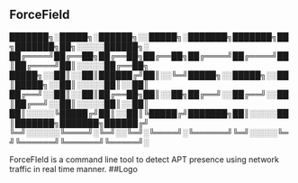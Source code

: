 ## ForceField
  ███████╗░█████╗░██████╗░░█████╗░███████╗███████╗██╗███████╗██╗░░░░░██████╗░
  ██╔════╝██╔══██╗██╔══██╗██╔══██╗██╔════╝██╔════╝██║██╔════╝██║░░░░░██╔══██╗
  █████╗░░██║░░██║██████╔╝██║░░╚═╝█████╗░░█████╗░░██║█████╗░░██║░░░░░██║░░██║
  ██╔══╝░░██║░░██║██╔══██╗██║░░██╗██╔══╝░░██╔══╝░░██║██╔══╝░░██║░░░░░██║░░██║
  ██║░░░░░╚█████╔╝██║░░██║╚█████╔╝███████╗██║░░░░░██║███████╗███████╗██████╔╝
  ╚═╝░░░░░░╚════╝░╚═╝░░╚═╝░╚════╝░╚══════╝╚═╝░░░░░╚═╝╚══════╝╚══════╝╚═════╝░

ForceFIeld is a command line tool to detect APT presence using network traffic in real time manner.
##Logo

